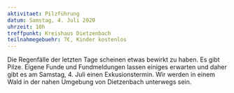 ```yaml
---
aktivitaet: Pilzführung
datum: Samstag, 4. Juli 2020
uhrzeit: 10h
treffpunkt: Kreishaus Dietzenbach
teilnahmegebuehr: 7€, Kinder kostenlos
---
```


Die Regenfälle der letzten Tage scheinen etwas bewirkt zu haben. Es gibt Pilze. Eigene Funde und Fundmeldungen lassen einiges erwarten und daher gibt es am Samstag, 4. Juli einen Exkusionstermin. Wir werden in einem Wald in der nahen Umgebung von Dietzenbach unterwegs sein.
